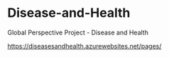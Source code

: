 # Disease-and-Health
Global Perspective Project - Disease and Health

https://diseasesandhealth.azurewebsites.net/pages/
